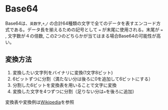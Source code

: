 # Base64
Base64は、`英数字`,`+`,`/` の合計64種類の文字で全てのデータを表すエンコード方式である。データ長を揃えるための記号として `=` が末尾に使用される。末尾が `=` , 文字数が４の倍数, この2つのどちらかが当てはまる場合Base64の可能性が高い。


## 変換方法
1. 変換したい文字列をバイナリに変換(1文字8ビット)
2. 6ビットずつに分割（満たない分は後ろに0を追加して6ビットにする）
3. 分割した6ビットを変換表を用いることで文字に変換
4. 変換した文字を4つずつに分割（足りない分は`=`を後ろに追加）

変換表や変換例は[Wikipedia](https://ja.wikipedia.org/wiki/Base64)を参照
